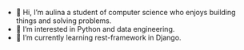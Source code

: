 - 👋 Hi, I’m aulina a student of computer science who enjoys building things and solving problems. 
- 👀 I’m interested in Python and data engineering. 
- 🌱 I’m currently learning rest-framework in Django.

